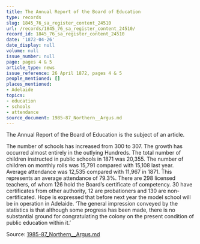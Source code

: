 ```yaml
---
title: The Annual Report of the Board of Education
type: records
slug: 1845_76_sa_register_content_24510
url: /records/1845_76_sa_register_content_24510/
record_id: 1845_76_sa_register_content_24510
date: '1872-04-26'
date_display: null
volume: null
issue_number: null
page: pages 4 & 5
article_type: news
issue_reference: 26 April 1872, pages 4 & 5
people_mentioned: []
places_mentioned:
- Adelaide
topics:
- education
- schools
- attendance
source_document: 1985-87_Northern__Argus.md
---
```


The Annual Report of the Board of Education is the subject of an article.

The number of schools has increased from 300 to 307.  The growth has occurred almost entirely in the outlying Hundreds.  The total number of children instructed in public schools in 1871 was 20,355.  The number of children on monthly rolls was 15,791 compared with 15,108 last year.  Average attendance was 12,535 compared with 11,967 in 1871.  This represents an average attendance of 79.3%.  There are 298 licensed teachers, of whom 126 hold the Board’s certificate of competency.  30 have certificates from other authority, 12 are probationers and 130 are non-certificated.  Hope is expressed that before next year the model school will be in operation in Adelaide.  ‘The general impression conveyed by the statistics is that although some progress has been made, there is no substantial ground for congratulating the colony on the present condition of public education within it.’

Source: [1985-87_Northern__Argus.md](/downloads/markdown/1985-87_Northern__Argus.md)
